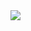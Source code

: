 <img src="https://github-readme-stats.vercel.app/api?username=imad-majid&show_icons=true&theme=dark">

